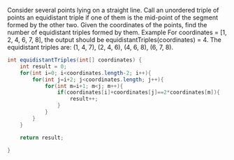 Consider several points lying on a straight line. Call an unordered triple of points an equidistant triple if one of them is the mid-point of the segment formed by the other two.
Given the coordinates of the points, find the number of equidistant triples formed by them.
Example
For coordinates = [1, 2, 4, 6, 7, 8], the output should be
equidistantTriples(coordinates) = 4.
The equidistant triples are: (1, 4, 7), (2, 4, 6), (4, 6, 8), (6, 7, 8).
```java
int equidistantTriples(int[] coordinates) {
    int result = 0;
    for(int i=0; i<coordinates.length-2; i++){
        for(int j=i+2; j<coordinates.length; j++){
            for(int m=i+1; m<j; m++){
                if(coordinates[i]+coordinates[j]==2*coordinates[m]){
                    result++;
                }
            }
        }
    }

    return result;

}
```
